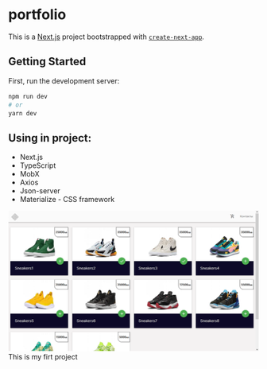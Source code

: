 # portfolio
This is a [Next.js](https://nextjs.org/) project bootstrapped with [`create-next-app`](https://github.com/vercel/next.js/tree/canary/packages/create-next-app).

## Getting Started

First, run the development server:

```bash
npm run dev
# or
yarn dev
```

Using in project: 
-
* Next.js
* TypeScript
* MobX
* Axios
* Json-server
* Materialize - CSS framework

![](shop.jpg "next")​
This is my firt project

